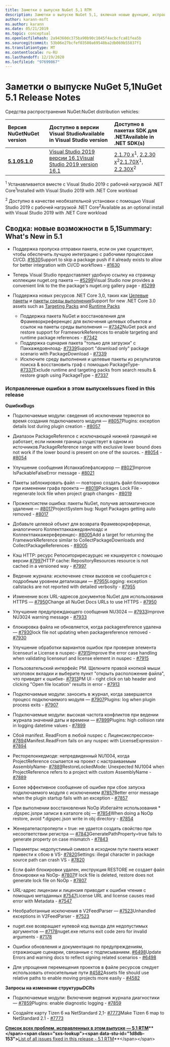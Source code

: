 ```yaml
---
title: Заметки о выпуске NuGet 5,1 RTM
description: Заметки о выпуске NuGet 5,1, включая новые функции, исправления ошибок и DCR.
author: karann-msft
ms.author: karann
ms.date: 05/21/2019
ms.topic: conceptual
ms.openlocfilehash: 2a94360dc375ba90b90c1045f4acbcfca81fea5b
ms.sourcegitcommit: 53b06e27bcfef03500a69548ba2db069b55837f1
ms.translationtype: MT
ms.contentlocale: ru-RU
ms.lasthandoff: 12/19/2020
ms.locfileid: "97699867"
---
```

# <a name="nuget-51-release-notes"></a><span data-ttu-id="1d8db-103">Заметки о выпуске NuGet 5,1</span><span class="sxs-lookup"><span data-stu-id="1d8db-103">NuGet 5.1 Release Notes</span></span>

<span data-ttu-id="1d8db-104">Средства распространения NuGet:</span><span class="sxs-lookup"><span data-stu-id="1d8db-104">NuGet distribution vehicles:</span></span>

| <span data-ttu-id="1d8db-105">Версия NuGet</span><span class="sxs-lookup"><span data-stu-id="1d8db-105">NuGet version</span></span> | <span data-ttu-id="1d8db-106">Доступно в версии Visual Studio</span><span class="sxs-lookup"><span data-stu-id="1d8db-106">Available in Visual Studio version</span></span>| <span data-ttu-id="1d8db-107">Доступно в пакетах SDK для .NET</span><span class="sxs-lookup"><span data-stu-id="1d8db-107">Available in .NET SDK(s)</span></span>|
|:---|:---|:---|
| [<span data-ttu-id="1d8db-108">**5.1.0**</span><span class="sxs-lookup"><span data-stu-id="1d8db-108">**5.1.0**</span></span>](https://nuget.org/downloads) | [<span data-ttu-id="1d8db-109">Visual Studio 2019 версии 16.1</span><span class="sxs-lookup"><span data-stu-id="1d8db-109">Visual Studio 2019 version 16.1</span></span>](https://visualstudio.microsoft.com/downloads/) | <span data-ttu-id="1d8db-110">[2.1.70 x](https://dotnet.microsoft.com/download/dotnet-core/2.1)<sup>1</sup>, [2.2.30 x](https://dotnet.microsoft.com/download/dotnet-core/2.2)<sup>2</sup></span><span class="sxs-lookup"><span data-stu-id="1d8db-110">[2.1.70X](https://dotnet.microsoft.com/download/dotnet-core/2.1)<sup>1</sup>, [2.2.30X](https://dotnet.microsoft.com/download/dotnet-core/2.2)<sup>2</sup></span></span> |

<span data-ttu-id="1d8db-111"><sup>1</sup> Устанавливается вместе с Visual Studio 2019 с рабочей нагрузкой .NET Core</span><span class="sxs-lookup"><span data-stu-id="1d8db-111"><sup>1</sup>Installed with Visual Studio 2019 with .NET Core workload</span></span> 

<span data-ttu-id="1d8db-112"><sup>2</sup> Доступно в качестве необязательной установки с помощью Visual Studio 2019 с рабочей нагрузкой .NET Core</span><span class="sxs-lookup"><span data-stu-id="1d8db-112"><sup>2</sup>Available as an optional install with Visual Studio 2019 with .NET Core workload</span></span>

## <a name="summary-whats-new-in-51"></a><span data-ttu-id="1d8db-113">Сводка: новые возможности в 5,1</span><span class="sxs-lookup"><span data-stu-id="1d8db-113">Summary: What's New in 5.1</span></span>

* <span data-ttu-id="1d8db-114">Поддержка пропуска отправки пакета, если он уже существует, чтобы обеспечить лучшую интеграцию с рабочими процессами CI/CD. [#1630](https://github.com/NuGet/Home/issues/1630#issuecomment-483461100)</span><span class="sxs-lookup"><span data-stu-id="1d8db-114">Support to skip a package push if it already exists to allow for better integration with CI/CD workflows - [#1630](https://github.com/NuGet/Home/issues/1630#issuecomment-483461100)</span></span>

* <span data-ttu-id="1d8db-115">Теперь Visual Studio предоставляет удобную ссылку на страницу коллекции nuget.org пакета — [#5299](https://github.com/NuGet/Home/issues/5299#issuecomment-494458510)</span><span class="sxs-lookup"><span data-stu-id="1d8db-115">Visual Studio now provides a convenient link to the the package's nuget.org gallery page - [#5299](https://github.com/NuGet/Home/issues/5299#issuecomment-494458510)</span></span>

* <span data-ttu-id="1d8db-116">Поддержка новых ресурсов .NET Core 3,0, таких как [Целевые пакеты](https://github.com/dotnet/cli/issues/10006) и [пакеты среды выполнения](https://github.com/dotnet/cli/issues/10007)</span><span class="sxs-lookup"><span data-stu-id="1d8db-116">Support for new .NET Core 3.0 assets such as [Targeting Packs](https://github.com/dotnet/cli/issues/10006) and [Runtime Packs](https://github.com/dotnet/cli/issues/10007)</span></span>
  * <span data-ttu-id="1d8db-117">Поддержка пакета NuGet и восстановления для Фрамеворкреференцес для включения целевых объектов и ссылок на пакеты среды выполнения — [#7342](https://github.com/NuGet/Home/issues/7342)</span><span class="sxs-lookup"><span data-stu-id="1d8db-117">NuGet pack and restore support for FrameworkReferences to enable targeting and runtime package references - [#7342](https://github.com/NuGet/Home/issues/7342)</span></span>
  * <span data-ttu-id="1d8db-118">Поддержка сценария пакета "только для загрузки" с Паккажедовнлоад- [#7339](https://github.com/NuGet/Home/issues/7339)</span><span class="sxs-lookup"><span data-stu-id="1d8db-118">Support "download only" package scenario with PackageDownload - [#7339](https://github.com/NuGet/Home/issues/7339)</span></span>
  * <span data-ttu-id="1d8db-119">Исключите среду выполнения и целевые пакеты из результатов поиска & восстановить граф с помощью PackageType- [#7337](https://github.com/NuGet/Home/issues/7337)</span><span class="sxs-lookup"><span data-stu-id="1d8db-119">Exclude runtime and targeting packs from search results & restore graph using PackageType - [#7337](https://github.com/NuGet/Home/issues/7337)</span></span>

### <a name="issues-fixed-in-this-release"></a><span data-ttu-id="1d8db-120">Исправленные ошибки в этом выпуске</span><span class="sxs-lookup"><span data-stu-id="1d8db-120">Issues fixed in this release</span></span>

<span data-ttu-id="1d8db-121">**Ошибки**</span><span class="sxs-lookup"><span data-stu-id="1d8db-121">**Bugs**</span></span>

* <span data-ttu-id="1d8db-122">Подключаемые модули: сведения об исключении теряются во время создания подключаемого модуля — [#8057](https://github.com/NuGet/Home/issues/8057)</span><span class="sxs-lookup"><span data-stu-id="1d8db-122">Plugins:  exception details lost during plugin creation - [#8057](https://github.com/NuGet/Home/issues/8057)</span></span>

* <span data-ttu-id="1d8db-123">Диапазон PackageReference с исключающей нижней границей не работает, если нижняя граница существует в одном из источников.</span><span class="sxs-lookup"><span data-stu-id="1d8db-123">PackageReference range with exclusive lower bound does not work if the lower bound is present on one of the sources.</span></span><span data-ttu-id="1d8db-124"> - [#8054](https://github.com/NuGet/Home/issues/8054)</span><span class="sxs-lookup"><span data-stu-id="1d8db-124"> - [#8054](https://github.com/NuGet/Home/issues/8054)</span></span>

* <span data-ttu-id="1d8db-125">Улучшение сообщения Испаккаблефалсиррор — [#8021](https://github.com/NuGet/Home/issues/8021)</span><span class="sxs-lookup"><span data-stu-id="1d8db-125">Improve IsPackableFalseError message - [#8021](https://github.com/NuGet/Home/issues/8021)</span></span>

* <span data-ttu-id="1d8db-126">Пакеты заблокировать файл — повторно создать файл блокировки при изменении графа проекта — [#8019](https://github.com/NuGet/Home/issues/8019)</span><span class="sxs-lookup"><span data-stu-id="1d8db-126">Packages Lock File - regenerate lock file when project graph changes - [#8019](https://github.com/NuGet/Home/issues/8019)</span></span>

* <span data-ttu-id="1d8db-127">Прожектсистем ошибка: пакеты NuGet, получив автоматическое удаление — [#8017](https://github.com/NuGet/Home/issues/8017)</span><span class="sxs-lookup"><span data-stu-id="1d8db-127">ProjectSystem bug: Nuget Packages getting auto removed - [#8017](https://github.com/NuGet/Home/issues/8017)</span></span>

* <span data-ttu-id="1d8db-128">Добавьте целевой объект для возврата Фрамеворкреференце, аналогичного Коллектпаккажедовнлоадс и Коллектпаккажереференцес- [#8005](https://github.com/NuGet/Home/issues/8005)</span><span class="sxs-lookup"><span data-stu-id="1d8db-128">Add a target for returning the FrameworkReference similar to CollectPackageDownloads and CollectPackageReferences - [#8005](https://github.com/NuGet/Home/issues/8005)</span></span>

* <span data-ttu-id="1d8db-129">Кэш HTTP: ресурс Репоситориресаурцес не кэшируется с помощью версии [#7997](https://github.com/NuGet/Home/issues/7997)</span><span class="sxs-lookup"><span data-stu-id="1d8db-129">HTTP cache:  RepositoryResources resource is not cached in a versioned way - [#7997](https://github.com/NuGet/Home/issues/7997)</span></span>

* <span data-ttu-id="1d8db-130">Ведение журнала: исключение стеки вызовов не сообщается с подробным уровнем детализации — [#7955](https://github.com/NuGet/Home/issues/7955)</span><span class="sxs-lookup"><span data-stu-id="1d8db-130">Logging:  exception callstacks are not reported with detailed verbosity - [#7955](https://github.com/NuGet/Home/issues/7955)</span></span>

* <span data-ttu-id="1d8db-131">Изменение всех URL-адресов документов NuGet для использования HTTPS — [#7950](https://github.com/NuGet/Home/issues/7950)</span><span class="sxs-lookup"><span data-stu-id="1d8db-131">Change all NuGet Docs URLs to use HTTPS - [#7950](https://github.com/NuGet/Home/issues/7950)</span></span>

* <span data-ttu-id="1d8db-132">Улучшение предупреждающего сообщения NU3024 — [#7933](https://github.com/NuGet/Home/issues/7933)</span><span class="sxs-lookup"><span data-stu-id="1d8db-132">Improve NU3024 warning message - [#7933](https://github.com/NuGet/Home/issues/7933)</span></span>

* <span data-ttu-id="1d8db-133">блокировка файла не обновляется, когда packagereference удалена — [#7930](https://github.com/NuGet/Home/issues/7930)</span><span class="sxs-lookup"><span data-stu-id="1d8db-133">lock file not updating when packagereference removed - [#7930](https://github.com/NuGet/Home/issues/7930)</span></span>

* <span data-ttu-id="1d8db-134">Улучшение обработки вариантов ошибок при проверке элемента licenseurl и License в nuspec- [#7915](https://github.com/NuGet/Home/issues/7915)</span><span class="sxs-lookup"><span data-stu-id="1d8db-134">Improve the error case handling when validating licenseurl and license element in nuspec - [#7915](https://github.com/NuGet/Home/issues/7915)</span></span>

* <span data-ttu-id="1d8db-135">Пользовательский интерфейс PM. Щелкните правой кнопкой мыши заголовок вкладки и выберите пункт "открыть расположение файла", что приведет к ошибке- [#7913](https://github.com/NuGet/Home/issues/7913)</span><span class="sxs-lookup"><span data-stu-id="1d8db-135">PM UI - right click on tab header and clicking "Open file location" results in error - [#7913](https://github.com/NuGet/Home/issues/7913)</span></span>

* <span data-ttu-id="1d8db-136">Подключаемые модули: заносить в журнал, когда завершается процесс подключаемого модуля — [#7907](https://github.com/NuGet/Home/issues/7907)</span><span class="sxs-lookup"><span data-stu-id="1d8db-136">Plugins:  log when plugin process exits - [#7907](https://github.com/NuGet/Home/issues/7907)</span></span>

* <span data-ttu-id="1d8db-137">Подключаемые модули: высокая частота конфликтов при ведении журнала значений даты и времени — [#7899](https://github.com/NuGet/Home/issues/7899)</span><span class="sxs-lookup"><span data-stu-id="1d8db-137">Plugins:  high collision rate in logging datetime values - [#7899](https://github.com/NuGet/Home/issues/7899)</span></span>

* <span data-ttu-id="1d8db-138">Сбой manifest. ReadFrom в любой nuspec с Лиценсикспрессион- [#7894](https://github.com/NuGet/Home/issues/7894)</span><span class="sxs-lookup"><span data-stu-id="1d8db-138">Manifest.ReadFrom fails on any nuspec with LicenseExpression - [#7894](https://github.com/NuGet/Home/issues/7894)</span></span>

* <span data-ttu-id="1d8db-139">Ресторелоккедмоде: непредвиденный NU1004, когда ProjectReference ссылается на проект с настраиваемым AssemblyName- [#7889](https://github.com/NuGet/Home/issues/7889)</span><span class="sxs-lookup"><span data-stu-id="1d8db-139">RestoreLockedMode: Unexpected NU1004 when ProjectReference refers to a project with custom AssemblyName - [#7889](https://github.com/NuGet/Home/issues/7889)</span></span>

* <span data-ttu-id="1d8db-140">Более эффективное сообщение об ошибке при сбое запуска подключаемого модуля с исключением [#7857](https://github.com/NuGet/Home/issues/7857)</span><span class="sxs-lookup"><span data-stu-id="1d8db-140">Better error message when the plugin startup fails with an exception - [#7857](https://github.com/NuGet/Home/issues/7857)</span></span>

* <span data-ttu-id="1d8db-141">При выполнении восстановления NoOp Избегайте использования \* .dgspec.jsпри записи в каталоге obj — [#7854](https://github.com/NuGet/Home/issues/7854)</span><span class="sxs-lookup"><span data-stu-id="1d8db-141">When doing a NoOp restore, avoid \*.dgspec.json write in obj directory - [#7854](https://github.com/NuGet/Home/issues/7854)</span></span>

* <span data-ttu-id="1d8db-142">Женератепаспроперти = true: не удается создать свойство при несоответствии регистра — [#7843](https://github.com/NuGet/Home/issues/7843)</span><span class="sxs-lookup"><span data-stu-id="1d8db-142">GeneratePathProperty=true fails to generate property on case mismatch - [#7843](https://github.com/NuGet/Home/issues/7843)</span></span>

* <span data-ttu-id="1d8db-143">Параметры: недопустимый символ в исходном пути пакета может привести к сбою в VS- [#7820](https://github.com/NuGet/Home/issues/7820)</span><span class="sxs-lookup"><span data-stu-id="1d8db-143">Settings:  illegal character in package source path can crash VS - [#7820](https://github.com/NuGet/Home/issues/7820)</span></span>

* <span data-ttu-id="1d8db-144">Если файл блокировки удален, инструкция RESTORE не создает файл блокировки на NoOp- [#7807](https://github.com/NuGet/Home/issues/7807)</span><span class="sxs-lookup"><span data-stu-id="1d8db-144">If lock file is deleted, restore does not generate lock file on NoOp  - [#7807](https://github.com/NuGet/Home/issues/7807)</span></span>

* <span data-ttu-id="1d8db-145">URL-адрес лицензии и лицензия приводит к ошибке чтения с помощью метаданных [#7547](https://github.com/NuGet/Home/issues/7547)</span><span class="sxs-lookup"><span data-stu-id="1d8db-145">License URL and license causes read error with Metadata - [#7547](https://github.com/NuGet/Home/issues/7547)</span></span>

* <span data-ttu-id="1d8db-146">Необработанные исключения в V2FeedParser — [#7523](https://github.com/NuGet/Home/issues/7523)</span><span class="sxs-lookup"><span data-stu-id="1d8db-146">Unhandled exceptions in V2FeedParser - [#7523](https://github.com/NuGet/Home/issues/7523)</span></span>

* <span data-ttu-id="1d8db-147">nuget.exe возвращает нулевой код выхода для недопустимых аргументов — [#7178](https://github.com/NuGet/Home/issues/7178)</span><span class="sxs-lookup"><span data-stu-id="1d8db-147">nuget.exe returns exit code zero for invalid arguments - [#7178](https://github.com/NuGet/Home/issues/7178)</span></span>

* <span data-ttu-id="1d8db-148">Ошибки обновления и документация по предупреждениям, отражающие сценарии, связанные с подписыванием. [#6498](https://github.com/NuGet/Home/issues/6498)</span><span class="sxs-lookup"><span data-stu-id="1d8db-148">Update Errors and warning docs to reflect signing related scenarios - [#6498](https://github.com/NuGet/Home/issues/6498)</span></span>

* <span data-ttu-id="1d8db-149">Для упрощения перемещения проектов в файле ресурсов следует использовать относительные пути [#4582](https://github.com/NuGet/Home/issues/4582)</span><span class="sxs-lookup"><span data-stu-id="1d8db-149">Assets file should use relative paths to enable moving projects more easily - [#4582](https://github.com/NuGet/Home/issues/4582)</span></span>

<span data-ttu-id="1d8db-150">**Запросы на изменение структуры**</span><span class="sxs-lookup"><span data-stu-id="1d8db-150">**DCRs**</span></span>

* <span data-ttu-id="1d8db-151">Подключаемые модули: Включение ведения журнала диагностики — [#7859](https://github.com/NuGet/Home/issues/7859)</span><span class="sxs-lookup"><span data-stu-id="1d8db-151">Plugins:  enable diagnostic logging - [#7859](https://github.com/NuGet/Home/issues/7859)</span></span>

* <span data-ttu-id="1d8db-152">Создайте карту Tizen 6 на NetStandard 2,1- [#7773](https://github.com/NuGet/Home/issues/7773)</span><span class="sxs-lookup"><span data-stu-id="1d8db-152">Make Tizen 6 map to NetStandard 2.1 - [#7773](https://github.com/NuGet/Home/issues/7773)</span></span>

<span data-ttu-id="1d8db-153">**[Список всех проблем, исправленных в этом выпуске — 5,1 RTM](https://github.com/nuget/home/issues?q=is%3Aissue+is%3Aclosed+milestone%3A%225.1")**</span><span class="sxs-lookup"><span data-stu-id="1d8db-153">**[List of all issues fixed in this release - 5.1 RTM](https://github.com/nuget/home/issues?q=is%3Aissue+is%3Aclosed+milestone%3A%225.1")**</span></span>
